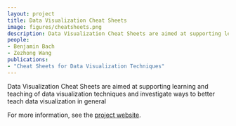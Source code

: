 ```yaml
---
layout: project
title: Data Visualization Cheat Sheets
image: figures/cheatsheets.png
description: Data Visualization Cheat Sheets are aimed at supporting learning and teaching of data visualization techniques and investigate ways to better teach data visualization in general
people:
- Benjamin Bach
- Zezhong Wang
publications:
- "Cheat Sheets for Data Visualization Techniques"
---
```



Data Visualization Cheat Sheets are aimed at supporting learning and teaching of data visualization techniques and investigate ways to better teach data visualization in general

For more information, see the [project website](http://visualizationcheatsheets.github.io/).